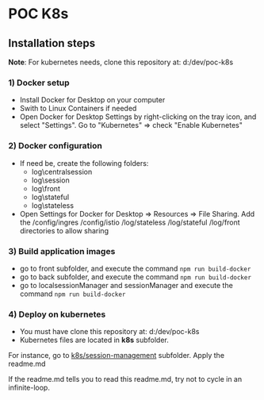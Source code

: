 # POC K8s

## Installation steps

__Note__: For kubernetes needs, clone this repository at: d:/dev/poc-k8s

### 1) Docker setup

- Install Docker for Desktop on your computer
- Swith to Linux Containers if needed
- Open Docker for Desktop Settings by right-clicking on the tray icon, and select "Settings". Go to "Kubernetes" => check "Enable Kubernetes"

### 2) Docker configuration

- If need be, create the following folders:
    - log\centralsession
    - log\session
    - log\front
    - log\stateful
    - log\stateless
- Open Settings for Docker for Desktop => Resources => File Sharing. Add the /config/ingres /config/istio /log/stateless /log/stateful /log/front directories to allow sharing

### 3) Build application images

- go to front subfolder, and execute the command `npm run build-docker`
- go to back subfolder, and execute the command `npm run build-docker`
- go to localsessionManager and sessionManager and execute the command `npm run build-docker`

### 4) Deploy on kubernetes

- You must have clone this repository at: d:/dev/poc-k8s
- Kubernetes files are located in __k8s__ subfolder.

For instance, go to [k8s/session-management](./k8s/session-management/readme.md) subfolder. Apply the readme.md

If the readme.md tells you to read this readme.md, try not to cycle in an infinite-loop.

